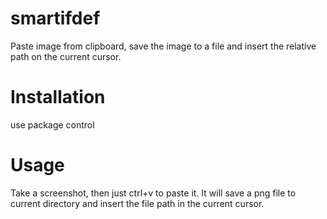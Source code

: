 smartifdef
==========

Paste image from clipboard, save the image to a file and insert the relative path on the current cursor.


# Installation

use package control


# Usage

Take a screenshot, then just ctrl+v to paste it. It will save a png file to current directory and insert the file path in the current cursor. 
